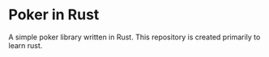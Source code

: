 # Poker in Rust


A simple poker library written in Rust. This repository is created primarily to learn rust.
